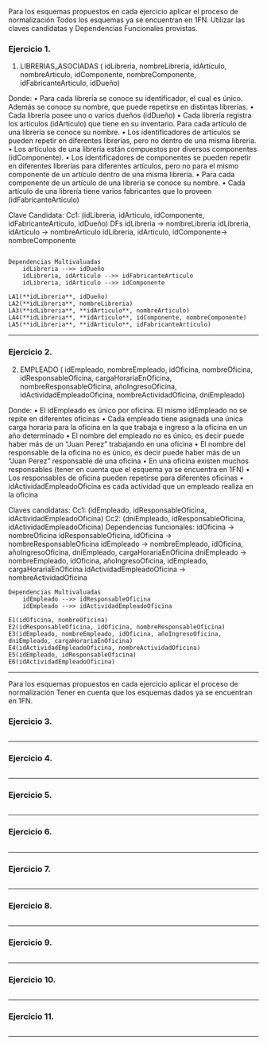 Para los esquemas propuestos en cada ejercicio aplicar el proceso de normalización
Todos los esquemas ya se encuentran en 1FN. Utilizar las claves candidatas y Dependencias Funcionales provistas. 

### Ejercicio 1.
1) LIBRERIAS_ASOCIADAS ( idLibreria, nombreLibreria, idArticulo, nombreArticulo, idComponente, nombreComponente, idFabricanteArticulo, idDueño)

Donde:
• Para cada librería se conoce su identificador, el cual es único. Además se conoce su nombre, que puede repetirse en distintas librerías.
• Cada librería posee uno o varios dueños (idDueño)
• Cada librería registra los artículos (idArticulo) que tiene en su inventario. Para cada artículo de una librería se conoce su nombre.
• Los identificadores de artículos se pueden repetir en diferentes librerías, pero no dentro de una misma librería.
• Los artículos de una librería están compuestos por diversos componentes (idComponente).
• Los identificadores de componentes se pueden repetir en diferentes librerías para diferentes artículos, pero no para el mismo componente de un artículo dentro de una misma librería.
• Para cada componente de un artículo de una librería se conoce su nombre.
• Cada artículo de una librería tiene varios fabricantes que lo proveen (idFabricanteArticulo)

Clave Candidata:
Cc1: (idLibreria, idArticulo, idComponente, idFabricanteArtículo, idDueño)
DFs
idLibreria -> nombreLibreria
idLibreria, idArticulo -> nombreArticulo
idLibreria, idArticulo, idComponente-> nombreComponente

```

Dependencias Multivaluadas
    idLibreria -->> idDueño
    idLibreria, idArticulo -->> idFabricanteArticulo
    idLibreria, idArticulo -->> idComponente

LA1(**idLibreria**, idDueño)
LA2(**idLibreria**, nombreLibreria)
LA3(**idLibreria**, **idArticulo**, nombreArticulo)
LA4(**idLibreria**, **idArticulo**, idComponente, nombreComponente)
LA5(**idLibreria**, **idArticulo**, idFabricanteArticulo)

```

---

### Ejercicio 2.
2) EMPLEADO ( idEmpleado, nombreEmpleado, idOficina, nombreOficina, idResponsableOficina, cargaHorariaEnOficina, nombreResponsableOficina, añoIngresoOficina, idActividadEmpleadoOficina, nombreActividadOficina, dniEmpleado)

Donde:
• El idEmpleado es único por oficina. El mismo idEmpleado no se repite en diferentes oficinas
• Cada empleado tiene asignada una única carga horaria para la oficina en la que trabaja e ingreso a la oficina en un año determinado
• El nombre del empleado no es único, es decir puede haber más de un “Juan Perez” trabajando en una oficina
• El nombre del responsable de la oficina no es único, es decir puede haber más de un “Juan Perez” responsable de una oficina
• En una oficina existen muchos responsables (tener en cuenta que el esquema ya se encuentra en 1FN)
• Los responsables de oficina pueden repetirse para diferentes oficinas
• idActividadEmpleadoOficina es cada actividad que un empleado realiza en la oficina

Claves candidatas:
Cc1: (idEmpleado, idResponsableOficina, idActividadEmpleadoOficina)
Cc2: (dniEmpleado, idResponsableOficina, idActividadEmpleadoOficina)
Dependencias funcionales:
idOficina -> nombreOficina
idResponsableOficina, idOficina -> nombreResponsableOficina
idEmpleado -> nombreEmpleado, idOficina, añoIngresoOficina, dniEmpleado, cargaHorariaEnOficina
dniEmpleado -> nombreEmpleado, idOficina, añoIngresoOficina, idEmpleado, cargaHorariaEnOficina
idActividadEmpleadoOficina -> nombreActividadOficina

```
Dependencias Multivaluadas
    idEmpleado -->> idResponsableOficina
    idEmpleado -->> idActividadEmpleadoOficina

E1(idOficina, nombreOficina)
E2(idResponsableOficina, idOficina, nombreResponsableOficina)
E3(idEmpleado, nombreEmpleado, idOficina, añoIngresoOficina, dniEmpleado, cargaHorariaEnOficina)
E4(idActividadEmpleadoOficina, nombreActividadOficina)
E5(idEmpleado, idResponsableOficina)
E6(idActividadEmpleadoOficina)

```

---

Para los esquemas propuestos en cada ejercicio aplicar el proceso de normalización
Tener en cuenta que los esquemas dados ya se encuentran en 1FN.

### Ejercicio 3.

```
```

---

### Ejercicio 4.

```
```

---

### Ejercicio 5.

```
```

---

### Ejercicio 6.

```
```

---

### Ejercicio 7.

```
```

---

### Ejercicio 8.

```
```

---

### Ejercicio 9.

```
```

---

### Ejercicio 10.

```
```

---

### Ejercicio 11.

```
```

---
